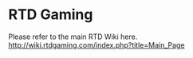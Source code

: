 # RTD Gaming #

Please refer to the main RTD Wiki here.
http://wiki.rtdgaming.com/index.php?title=Main_Page